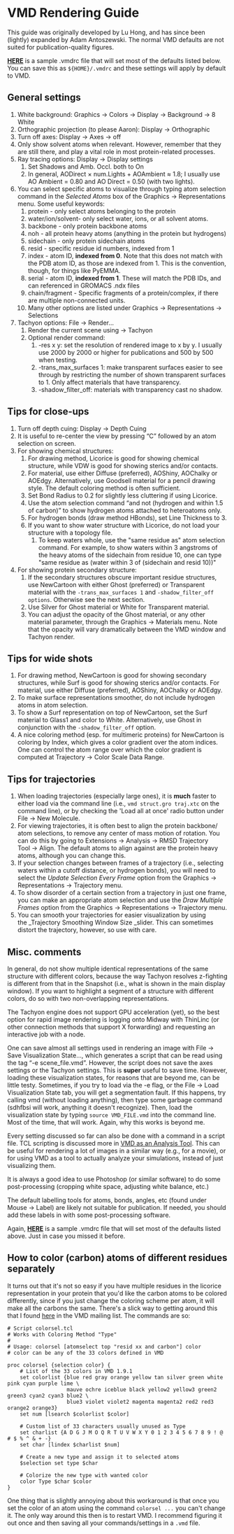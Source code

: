 # VMD Rendering Guide
This guide was originally developed by Lu Hong, and has since been (lightly) expanded by Adam Antoszewski. The normal VMD defaults are not suited for publication-quality figures.

**[HERE](/download/attachments/232101322/VMDRC?version=1&modificationDate=1591802932000&api=v2)** is a sample .vmdrc file that will set most of the defaults listed below. You can save this as `${HOME}/.vmdrc` and these settings will apply by default to VMD. 

General settings
----------------

1.  White background: Graphics → Colors → Display → Background → 8 White
2.  Orthographic projection (to please Aaron): Display → Orthographic
3.  Turn off axes: Display → Axes → off
4.  Only show solvent atoms when relevant. However, remember that they are still there, and play a vital role in most protein-related processes.
5.  Ray tracing options: Display → Display settings
    1.  Set Shadows and Amb. Occl. both to On
    2.  In general, AODirect × num.Lights + AOAmbient ≈ 1.8; I usually use AO Ambient = 0.80 and AO Direct = 0.50 (with two lights).
6.  You can select specific atoms to visualize through typing atom selection command in the _Selected Atoms_ box of the Graphics → Representations menu. Some useful keywords:
    1.  protein - only select atoms belonging to the protein
    2.  water/ion/solvent- only select water, ions, or all solvent atoms. 
    3.  backbone - only protein backbone atoms
    4.  noh - all protein heavy atoms (anything in the protein but hydrogens)
    5.  sidechain - only protein sidechain atoms
    6.  resid - specific residue id numbers, indexed from 1
    7.  index - atom ID, **indexed from 0**. Note that this does not match with the PDB atom ID, as those are indexed from 1. This is the convention, though, for things like PyEMMA.
    8.  serial - atom ID, **indexed from 1**. These will match the PDB IDs, and can referenced in GROMACS .ndx files
    9.  chain/fragment - Specific fragments of a protein/complex, if there are multiple non-connected units. 
    10.  Many other options are listed under Graphics → Representations → Selections
7.  Tachyon options: File → Render…
    1.  Render the current scene using → Tachyon
    2.  Optional render command:
        1.  \-res x y: set the resolution of rendered image to x by y. I usually use 2000 by 2000 or higher for publications and 500 by 500 when testing.
        2.  \-trans\_max\_surfaces 1: make transparent surfaces easier to see through by restricting the number of shown transparent surfaces to 1. Only affect materials that have transparency.
        3.  \-shadow\_filter\_off: materials with transparency cast no shadow.

Tips for close-ups
------------------

1.  Turn off depth cuing: Display → Depth Cuing
2.  It is useful to re-center the view by pressing “C” followed by an atom selection on screen.
3.  For showing chemical structures:
    1.  For drawing method, Licorice is good for showing chemical structure, while VDW is good for showing sterics and/or contacts.
    2.  For material, use either Diffuse (preferred), AOShiny, AOChalky or AOEdgy. Alternatively, use Goodsell material for a pencil drawing style. The default coloring method is often sufficient.
    3.  Set Bond Radius to 0.2 for slightly less cluttering if using Licorice.
    4.  Use the atom selection command “and not (hydrogen and within 1.5 of carbon)” to show hydrogen atoms attached to heteroatoms only.
    5.  For hydrogen bonds (draw method HBonds), set Line Thickness to 3.
    6.  If you want to show water structure with Licorice, do not load your structure with a topology file. 
        1.  To keep waters whole, use the "same residue as" atom selection command. For example, to show waters within 3 angstroms of the heavy atoms of the sidechain from residue 10, one can type "same residue as (water within 3 of (sidechain and resid 10))"
4.  For showing protein secondary structure:
    1.  If the secondary structures obscure important residue structures, use NewCartoon with either Ghost (preferred) or Transparent material with the `-trans_max_surfaces 1` and `-shadow_filter_off options`. Otherwise see the next section.
    2.  Use Silver for Ghost material or White for Transparent material.
    3.  You can adjust the opacity of the Ghost material, or any other material parameter, through the Graphics → Materials menu. Note that the opacity will vary dramatically between the VMD window and Tachyon render. 

Tips for wide shots
-------------------

1.  For drawing method, NewCartoon is good for showing secondary structures, while Surf is good for showing sterics and/or contacts. For material, use either Diffuse (preferred), AOShiny, AOChalky or AOEdgy.
2.  To make surface representations smoother, do not include hydrogen atoms in atom selection.
3.  To show a Surf representation on top of NewCartoon, set the Surf material to Glass1 and color to White. Alternatively, use Ghost in conjunction with the `-shadow_filter_off` option.
4.  A nice coloring method (esp. for multimeric proteins) for NewCartoon is coloring by Index, which gives a color gradient over the atom indices. One can control the atom range over which the color gradient is computed at Trajectory → Color Scale Data Range.

Tips for trajectories
---------------------

1.  When loading trajectories (especially large ones), it is **much** faster to either load via the command line (i.e., `vmd struct.gro traj.xtc` on the command line), or by checking the 'Load all at once' radio button under File → New Molecule.
2.  For viewing trajectories, it is often best to align the protein backbone/ atom selections, to remove any center of mass motion of rotation. You can do this by going to Extensions → Analysis → RMSD Trajectory Tool → Align. The default atoms to align against are the protein heavy atoms, although you can change this. 
3.  If your selection changes between frames of a trajectory (i.e., selecting waters within a cutoff distance, or hydrogen bonds), you will need to select the _Update Selection Every Frame_ option from the Graphics → Representations → Trajectory menu.
4.  To show disorder of a certain section from a trajectory in just one frame, you can make an appropriate atom selection and use the _Draw Multiple Frames_ option from the Graphics → Representations → Trajectory menu.
5.  You can smooth your trajectories for easier visualization by using the _Trajectory Smoothing Window Size _slider. This can sometimes distort the trajectory, however, so use with care.

Misc. comments
--------------

In general, do not show multiple identical representations of the same structure with different colors, because the way Tachyon resolves z-fighting is different from that in the Snapshot (i.e., what is shown in the main display window). If you want to highlight a segment of a structure with different colors, do so with two non-overlapping representations.

The Tachyon engine does not support GPU acceleration (yet), so the best option for rapid image rendering is logging onto Midway with ThinLinc (or other connection methods that support X forwarding) and requesting an interactive job with a node.

One can save almost all settings used in rendering an image with File → Save Visualization State…, which generates a script that can be read using the tag “-e scene\_file.vmd”. However, the script does not save the axes settings or the Tachyon settings. This is **super** useful to save time. However, loading these visualization states, for reasons that are beyond me, can be little testy. Sometimes, if you try to load via the -e flag, or the File → Load Visualization State tab, you will get a segmentation fault. If this happens, try calling vmd (without loading anything), then type some garbage command (sdhfbsi will work, anything it doesn't recognize). Then, load the visualization state by typing `source VMD_FILE.vmd` into the command line. Most of the time, that will work. Again, why this works is beyond me. 

Every setting discussed so far can also be done with a command in a script file. TCL scripting is discussed more in [VMD as an Analysis Tool](/display/thecookbook/VMD+as+an+Analysis+Tool). This can be useful for rendering a lot of images in a similar way (e.g., for a movie), or for using VMD as a tool to actually analyze your simulations, instead of just visualizing them. 

It is always a good idea to use Photoshop (or similar software) to do some post-processing (cropping white space, adjusting white balance, etc.)

The default labelling tools for atoms, bonds, angles, etc (found under Mouse → Label) are likely not suitable for publication. If needed, you should add these labels in with some post-processing software. 

Again, **[HERE](/download/attachments/232101322/VMDRC?version=1&modificationDate=1591802932000&api=v2)** is a sample .vmdrc file that will set most of the defaults listed above. Just in case you missed it before.

How to color (carbon) atoms of different residues separately
-----------------------------------------------------------
It turns out that it's not so easy if you have multiple residues in the licorice representation in your protein that you'd like the carbon atoms to be colored differently, since if you just change the coloring scheme per atom, it will make all the carbons the same. There's a slick way to getting around this that I found [here](https://www.ks.uiuc.edu/Research/vmd/mailing_list/vmd-l/22676.html) in the VMD mailing list. The commands are so:
```
# Script colorsel.tcl
# Works with Coloring Method "Type"
#
# Usage: colorsel [atomselect top "resid xx and carbon"] color
# color can be any of the 33 colors defined in VMD

proc colorsel {selection color} {
    # List of the 33 colors in VMD 1.9.1
    set colorlist {blue red gray orange yellow tan silver green white pink cyan purple lime \
                   mauve ochre iceblue black yellow2 yellow3 green2 green3 cyan2 cyan3 blue2 \
                   blue3 violet violet2 magenta magenta2 red2 red3 orange2 orange3}
    set num [lsearch $colorlist $color]

    # Custom list of 33 characters usually unused as Type
    set charlist {A D G J M O Q R T U V W X Y 0 1 2 3 4 5 6 7 8 9 ! @ # $ % ^ & + -}
    set char [lindex $charlist $num]

    # Create a new type and assign it to selected atoms
    $selection set type $char

    # Colorize the new type with wanted color
    color Type $char $color
} 
```

One thing that is slightly annoying about this workaround is that once you set the color of an atom using the command `colorsel ...` you can't change it. The only way around this then is to restart VMD. I recommend figuring it out once and then saving all your commands/settings in a `.vmd` file.